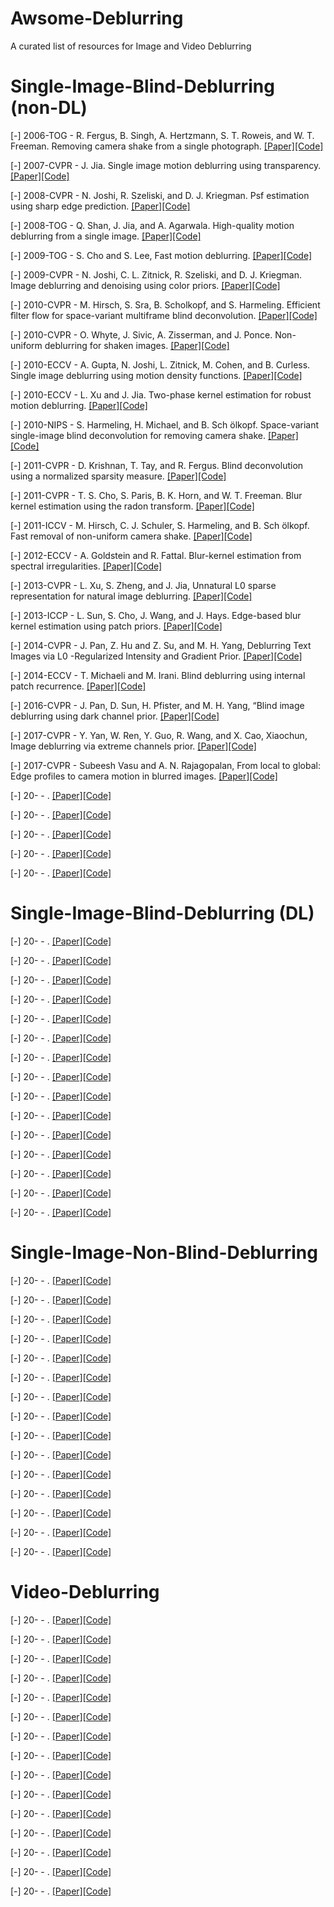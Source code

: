 # Awsome-Deblurring
A curated list of resources for Image and Video Deblurring

# Single-Image-Blind-Deblurring (non-DL)
[-] 2006-TOG - R. Fergus, B. Singh, A. Hertzmann, S. T. Roweis, and W. T. Freeman. Removing camera shake from a single photograph. [[Paper]]()[[Code]]()

[-] 2007-CVPR - J. Jia. Single image motion deblurring using transparency. [[Paper]]()[[Code]]()

[-] 2008-CVPR - N. Joshi, R. Szeliski, and D. J. Kriegman. Psf estimation using sharp edge prediction. [[Paper]]()[[Code]]()

[-] 2008-TOG - Q. Shan, J. Jia, and A. Agarwala. High-quality motion deblurring from a single image. [[Paper]]()[[Code]]()

[-] 2009-TOG - S. Cho and S. Lee, Fast motion deblurring. [[Paper]]()[[Code]]()

[-] 2009-CVPR - N. Joshi, C. L. Zitnick, R. Szeliski, and D. J. Kriegman. Image deblurring and denoising using color priors. [[Paper]]()[[Code]]()

[-] 2010-CVPR - M. Hirsch, S. Sra, B. Scholkopf, and S. Harmeling. Efficient ̈filter flow for space-variant multiframe blind deconvolution. [[Paper]]()[[Code]]()

[-] 2010-CVPR - O. Whyte, J. Sivic, A. Zisserman, and J. Ponce. Non-uniform deblurring for shaken images. [[Paper]]()[[Code]]()

[-] 2010-ECCV - A. Gupta, N. Joshi, L. Zitnick, M. Cohen, and B. Curless. Single image deblurring using motion density functions. [[Paper]]()[[Code]]()

[-] 2010-ECCV - L. Xu and J. Jia. Two-phase kernel estimation for robust motion deblurring. [[Paper]]()[[Code]]()

[-] 2010-NIPS - S. Harmeling, H. Michael, and B. Sch ̈olkopf. Space-variant single-image blind deconvolution for removing camera shake. [[Paper]]()[[Code]]()

[-] 2011-CVPR - D. Krishnan, T. Tay, and R. Fergus. Blind deconvolution using a normalized sparsity measure. [[Paper]]()[[Code]]()

[-] 2011-CVPR - T. S. Cho, S. Paris, B. K. Horn, and W. T. Freeman. Blur kernel estimation using the radon transform. [[Paper]]()[[Code]]()

[-] 2011-ICCV - M. Hirsch, C. J. Schuler, S. Harmeling, and B. Sch ̈olkopf. Fast removal of non-uniform camera shake. [[Paper]]()[[Code]]()

[-] 2012-ECCV - A. Goldstein and R. Fattal. Blur-kernel estimation from spectral irregularities. [[Paper]]()[[Code]]()

[-] 2013-CVPR - L. Xu, S. Zheng, and J. Jia, Unnatural L0 sparse representation for natural image deblurring. [[Paper]]()[[Code]]()

[-] 2013-ICCP - L. Sun, S. Cho, J. Wang, and J. Hays. Edge-based blur kernel estimation using patch priors. [[Paper]]()[[Code]]()

[-] 2014-CVPR - J. Pan, Z. Hu and Z. Su, and M. H. Yang, Deblurring Text Images via L0 -Regularized Intensity and Gradient Prior. [[Paper]]()[[Code]]()

[-] 2014-ECCV - T. Michaeli and M. Irani. Blind deblurring using internal patch recurrence. [[Paper]]()[[Code]]()

[-] 2016-CVPR - J. Pan, D. Sun, H. Pfister, and M. H. Yang, “Blind image deblurring using dark channel prior. [[Paper]]()[[Code]]()

[-] 2017-CVPR - Y. Yan, W. Ren, Y. Guo, R. Wang, and X. Cao, Xiaochun, Image deblurring via extreme channels prior. [[Paper]]()[[Code]]()

[-] 2017-CVPR - Subeesh Vasu and A. N. Rajagopalan, From local to global: Edge profiles to camera motion in blurred images. [[Paper]]()[[Code]]()

[-] 20- - . [[Paper]]()[[Code]]()

[-] 20- - . [[Paper]]()[[Code]]()

[-] 20- - . [[Paper]]()[[Code]]()

[-] 20- - . [[Paper]]()[[Code]]()

[-] 20- - . [[Paper]]()[[Code]]()



# Single-Image-Blind-Deblurring (DL)

[-] 20- - . [[Paper]]()[[Code]]()

[-] 20- - . [[Paper]]()[[Code]]()

[-] 20- - . [[Paper]]()[[Code]]()

[-] 20- - . [[Paper]]()[[Code]]()

[-] 20- - . [[Paper]]()[[Code]]()

[-] 20- - . [[Paper]]()[[Code]]()

[-] 20- - . [[Paper]]()[[Code]]()

[-] 20- - . [[Paper]]()[[Code]]()

[-] 20- - . [[Paper]]()[[Code]]()

[-] 20- - . [[Paper]]()[[Code]]()

[-] 20- - . [[Paper]]()[[Code]]()

[-] 20- - . [[Paper]]()[[Code]]()

[-] 20- - . [[Paper]]()[[Code]]()

[-] 20- - . [[Paper]]()[[Code]]()

[-] 20- - . [[Paper]]()[[Code]]()


# Single-Image-Non-Blind-Deblurring

[-] 20- - . [[Paper]]()[[Code]]()

[-] 20- - . [[Paper]]()[[Code]]()

[-] 20- - . [[Paper]]()[[Code]]()

[-] 20- - . [[Paper]]()[[Code]]()

[-] 20- - . [[Paper]]()[[Code]]()

[-] 20- - . [[Paper]]()[[Code]]()

[-] 20- - . [[Paper]]()[[Code]]()

[-] 20- - . [[Paper]]()[[Code]]()

[-] 20- - . [[Paper]]()[[Code]]()

[-] 20- - . [[Paper]]()[[Code]]()

[-] 20- - . [[Paper]]()[[Code]]()

[-] 20- - . [[Paper]]()[[Code]]()

[-] 20- - . [[Paper]]()[[Code]]()

[-] 20- - . [[Paper]]()[[Code]]()

[-] 20- - . [[Paper]]()[[Code]]()

# Video-Deblurring

[-] 20- - . [[Paper]]()[[Code]]()

[-] 20- - . [[Paper]]()[[Code]]()

[-] 20- - . [[Paper]]()[[Code]]()

[-] 20- - . [[Paper]]()[[Code]]()

[-] 20- - . [[Paper]]()[[Code]]()

[-] 20- - . [[Paper]]()[[Code]]()

[-] 20- - . [[Paper]]()[[Code]]()

[-] 20- - . [[Paper]]()[[Code]]()

[-] 20- - . [[Paper]]()[[Code]]()

[-] 20- - . [[Paper]]()[[Code]]()

[-] 20- - . [[Paper]]()[[Code]]()

[-] 20- - . [[Paper]]()[[Code]]()

[-] 20- - . [[Paper]]()[[Code]]()

[-] 20- - . [[Paper]]()[[Code]]()

[-] 20- - . [[Paper]]()[[Code]]()
